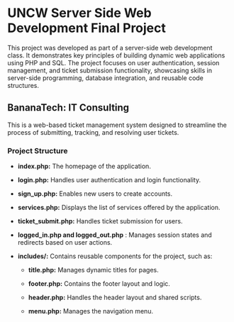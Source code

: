 # UNCW Server Side Web Development Final Project 
This project was developed as part of a server-side web development class. It demonstrates key principles of building dynamic web applications using PHP and SQL. The project focuses on user authentication, session management, and ticket submission functionality, showcasing skills in server-side programming, database integration, and reusable code structures. 

## BananaTech: IT Consulting
This is a web-based ticket management system designed to streamline the process of submitting, tracking, and resolving user tickets.

### Project Structure

- **index.php:** The homepage of the application.

- **login.php:** Handles user authentication and login functionality.

- **sign_up.php:** Enables new users to create accounts.

- **services.php:** Displays the list of services offered by the application.

- **ticket_submit.php:** Handles ticket submission for users.

- **logged_in.php and logged_out.php** : Manages session states and redirects based on user actions.

- **includes/:** Contains reusable components for the project, such as:

  - **title.php:** Manages dynamic titles for pages.

  - **footer.php:** Contains the footer layout and logic.

  - **header.php:** Handles the header layout and shared scripts.

  - **menu.php:** Manages the navigation menu.
